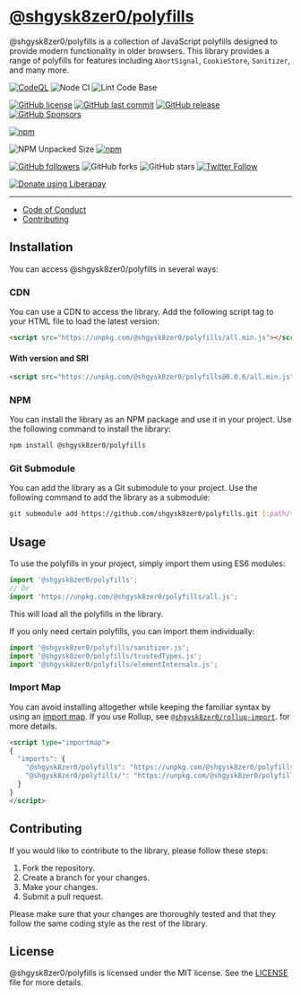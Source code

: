 # [@shgysk8zer0/polyfills](https://www.npmjs.com/package/@shgysk8zer0/rollup-import)

@shgysk8zer0/polyfills is a collection of JavaScript polyfills designed to provide
modern functionality in older browsers. This library provides a range of polyfills
for features including `AbortSignal`, `CookieStore`, `Sanitizer`, and many more.

[![CodeQL](https://github.com/shgysk8zer0/polyfills/actions/workflows/codeql-analysis.yml/badge.svg)](https://github.com/shgysk8zer0/polyfills/actions/workflows/codeql-analysis.yml)
![Node CI](https://github.com/shgysk8zer0/polyfills/workflows/Node%20CI/badge.svg)
![Lint Code Base](https://github.com/shgysk8zer0/polyfills/workflows/Lint%20Code%20Base/badge.svg)

[![GitHub license](https://img.shields.io/github/license/shgysk8zer0/polyfills.svg)](https://github.com/shgysk8zer0/polyfills/blob/master/LICENSE)
[![GitHub last commit](https://img.shields.io/github/last-commit/shgysk8zer0/polyfills.svg)](https://github.com/shgysk8zer0/polyfills/commits/master)
[![GitHub release](https://img.shields.io/github/release/shgysk8zer0/polyfills?logo=github)](https://github.com/shgysk8zer0/polyfills/releases)
[![GitHub Sponsors](https://img.shields.io/github/sponsors/shgysk8zer0?logo=github)](https://github.com/sponsors/shgysk8zer0)

[![npm](https://img.shields.io/npm/v/@shgysk8zer0/polyfills)](https://www.npmjs.com/package/@shgysk8zer0/polyfills)
<!-- ![node-current](https://img.shields.io/node/v/@shgysk8zer0/polyfills) -->
![NPM Unpacked Size](https://img.shields.io/npm/unpacked-size/%40shgysk8zer0%2Fpolyfills)
[![npm](https://img.shields.io/npm/dw/@shgysk8zer0/polyfills?logo=npm)](https://www.npmjs.com/package/@shgysk8zer0/polyfills)

[![GitHub followers](https://img.shields.io/github/followers/shgysk8zer0.svg?style=social)](https://github.com/shgysk8zer0)
![GitHub forks](https://img.shields.io/github/forks/shgysk8zer0/polyfills.svg?style=social)
![GitHub stars](https://img.shields.io/github/stars/shgysk8zer0/polyfills.svg?style=social)
[![Twitter Follow](https://img.shields.io/twitter/follow/shgysk8zer0.svg?style=social)](https://twitter.com/shgysk8zer0)

[![Donate using Liberapay](https://img.shields.io/liberapay/receives/shgysk8zer0.svg?logo=liberapay)](https://liberapay.com/shgysk8zer0/donate "Donate using Liberapay")
- - -

- [Code of Conduct](./.github/CODE_OF_CONDUCT.md)
- [Contributing](./.github/CONTRIBUTING.md)
<!-- - [Security Policy](./.github/SECURITY.md) -->

## Installation

You can access @shgysk8zer0/polyfills in several ways:

### CDN

You can use a CDN to access the library. Add the following script tag to your
HTML file to load the latest version:

```html
<script src="https://unpkg.com/@shgysk8zer0/polyfills/all.min.js"></script>
```

#### With version and SRI

```html
<script src="https://unpkg.com/@shgysk8zer0/polyfills@0.0.6/all.min.js" referrerpolicy="no-referrer" crossorigin="anonymous" integrity="sha384-xoY6kDRPTvbDfGdGA3S6Ercudev5mWGBWZIErLB38f7TeN6hV7zof6WBpzMdx/z0" fetchpriority="high" defer=""></script>
```

### NPM

You can install the library as an NPM package and use it in your project. Use
the following command to install the library:

```bash
npm install @shgysk8zer0/polyfills
```

### Git Submodule

You can add the library as a Git submodule to your project. Use the following
command to add the library as a submodule:

```bash
git submodule add https://github.com/shgysk8zer0/polyfills.git [:path/to/destination]
```

## Usage

To use the polyfills in your project, simply import them using ES6 modules:

```javascript
import '@shgysk8zer0/polyfills';
// Or
import 'https://unpkg.com/@shgysk8zer0/polyfills/all.js';
```

This will load all the polyfills in the library.

If you only need certain polyfills, you can import them individually:

```javascript
import '@shgysk8zer0/polyfills/sanitizer.js';
import '@shgysk8zer0/polyfills/trustedTypes.js';
import '@shgysk8zer0/polyfills/elementInternals.js';
```

### Import Map

You can avoid installing altogether while keeping the familiar syntax by using
an [import map](https://developer.mozilla.org/en-US/docs/Web/HTML/Element/script/type/importmap).
If you use Rollup, see [`@shgysk8zer0/rollup-import`](https://www.npmjs.com/package/@shgysk8zer0/rollup-import).
for more details.

```html
<script type="importmap">
{
  "imports": {
    "@shgysk8zer0/polyfills": "https://unpkg.com/@shgysk8zer0/polyfills@0.0.6/all.min.js",
    "@shgysk8zer0/polyfills/": "https://unpkg.com/@shgysk8zer0/polyfills@0.0.6/",
  }
}
</script>
```

## Contributing

If you would like to contribute to the library, please follow these steps:

1. Fork the repository.
2. Create a branch for your changes.
3. Make your changes.
4. Submit a pull request.

Please make sure that your changes are thoroughly tested and that they follow the same coding style as the rest of the library.

## License

@shgysk8zer0/polyfills is licensed under the MIT license. See the [LICENSE](https://github.com/shgysk8zer0/polyfills/blob/master/LICENSE) file for more details.

